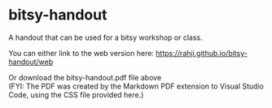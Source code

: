 # bitsy-handout

A handout that can be used for a bitsy workshop or class.

You can either link to the web version here: <https://rahji.github.io/bitsy-handout/web>

Or download the bitsy-handout.pdf file above  
(FYI: The PDF was created by the Markdown PDF extension to Visual Studio Code, using the CSS file provided here.)
